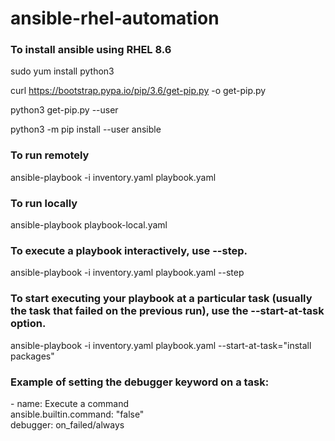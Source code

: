 # ansible-rhel-automation

### To install ansible using RHEL 8.6

sudo yum install python3

curl https://bootstrap.pypa.io/pip/3.6/get-pip.py -o get-pip.py

python3 get-pip.py --user

python3 -m pip install --user ansible

### To run remotely

ansible-playbook -i inventory.yaml playbook.yaml

### To run locally

ansible-playbook playbook-local.yaml


### To execute a playbook interactively, use --step.

ansible-playbook -i inventory.yaml playbook.yaml --step

### To start executing your playbook at a particular task (usually the task that failed on the previous run), use the --start-at-task option.


ansible-playbook -i inventory.yaml playbook.yaml --start-at-task="install packages"


### Example of setting the debugger keyword on a task:

<p>- name: Execute a command<br>
     ansible.builtin.command: "false"<br> 
     debugger: on_failed/always </p>